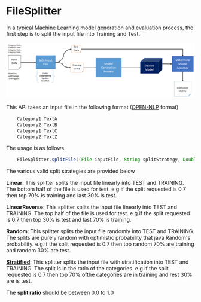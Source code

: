 # FileSplitter
In a typical [Machine Learning](https://en.wikipedia.org/wiki/Machine_learning) model generation and evaluation process, the first step is to split the input file into Training and Test.

![](etc/Split-Process.png)

This API takes an input file in the following format ([OPEN-NLP](https://opennlp.apache.org/) format)

```    
    Category1 TextA
    Category2 TextB
    Category1 TextC
    Category2 TextZ 
```

The usage is as follows.

```Java
    FileSplitter.splitFile((File inputFile, String splitStrategy, Double splitRatio)
```


The various valid split strategies are provided below 
                                
**Linear**: This splitter splits the input file linearly into TEST and TRAINING. The bottom half of the file is used for test. e.g.if the split requested is 0.7 then top 70% is training and last 30% is test.

**LinearReverse**: This splitter splits the input file linearly into TEST and TRAINING. The top half of the file is used for test. e.g.if the split requested is 0.7 then top 30% is test and last 70% is training.
                                   
**Random**: This splitter splits the input file randomly into TEST and TRAINING. The splits are purely random with optimistic probability that java Random's probability. e.g.if the split requested is 0.7 then top random 70% are training and random 30% are test.
                                   
[**Stratified**](https://en.wikipedia.org/wiki/Stratified_sampling): This splitter splits the input file with stratification into TEST and TRAINING. The split is in the ratio of the categories. e.g.if the split requested is 0.7 then top 70% ofthe categories are in training and rest 30% are is test.

The **split ratio** should be between 0.0 to 1.0